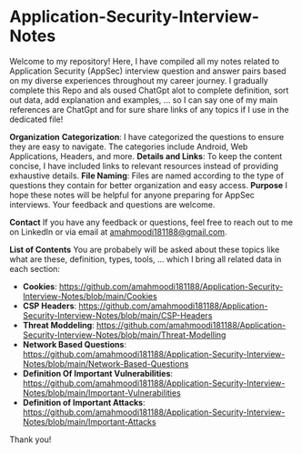 # Application-Security-Interview-Notes

Welcome to my repository! Here, I have compiled all my notes related to Application Security (AppSec) interview question and answer pairs based on my diverse experiences throughout my career journey. I gradually complete this Repo and als oused ChatGpt alot to complete definition, sort out data, add explanation and examples, ... so I can say one of my main references are ChatGpt and for sure share links of any topics if I use in the dedicated file!

**Organization**
**Categorization**: I have categorized the questions to ensure they are easy to navigate. The categories include Android, Web Applications, Headers, and more.
**Details and Links**: To keep the content concise, I have included links to relevant resources instead of providing exhaustive details.
**File Naming**: Files are named according to the type of questions they contain for better organization and easy access.
**Purpose**
I hope these notes will be helpful for anyone preparing for AppSec interviews. Your feedback and questions are welcome.

**Contact**
If you have any feedback or questions, feel free to reach out to me on LinkedIn or via email at amahmoodi181188@gmail.com.

**List of Contents**
You are probabely will be asked about these topics like what are these, definition, types, tools, ... which I bring all related data in each section:
- **Cookies**: https://github.com/amahmoodi181188/Application-Security-Interview-Notes/blob/main/Cookies
- **CSP Headers**: https://github.com/amahmoodi181188/Application-Security-Interview-Notes/blob/main/CSP-Headers
- **Threat Moddeling**: https://github.com/amahmoodi181188/Application-Security-Interview-Notes/blob/main/Threat-Modelling
- **Network Based Questions**: https://github.com/amahmoodi181188/Application-Security-Interview-Notes/blob/main/Network-Based-Questions
- **Definition Of Important Vulnerabilities**: https://github.com/amahmoodi181188/Application-Security-Interview-Notes/blob/main/Important-Vulnerabilities
- **Definition of Important Attacks**: https://github.com/amahmoodi181188/Application-Security-Interview-Notes/blob/main/Important-Attacks

Thank you!
